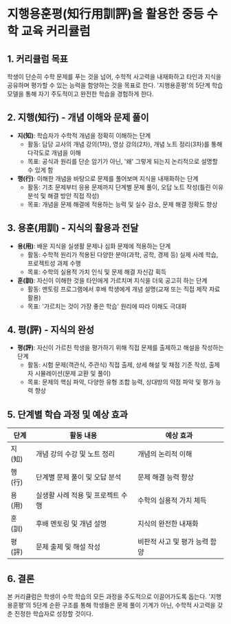 # 지행용훈평(知行用訓評)을 활용한 중등 수학 교육 커리큘럼

## 1. 커리큘럼 목표
학생이 단순히 수학 문제를 푸는 것을 넘어, 수학적 사고력을 내재화하고 타인과 지식을 공유하며 평가할 수 있는 능력을 함양하는 것을 목표로 한다. '지행용훈평'의 5단계 학습 모델을 통해 자기 주도적이고 완전한 학습을 경험하게 한다.

## 2. 지행(知行) - 개념 이해와 문제 풀이
- **지(知)**: 학습자가 수학적 개념을 정확히 이해하는 단계
	- 활동: 담당 교사의 개념 강의(1차), 영상 강의(2차), 개념 노트 정리(3차)를 통해 다각도로 개념을 이해
	- 목표: 공식과 원리를 단순 암기가 아닌, '왜' 그렇게 되는지 논리적으로 설명할 수 있게 함
- **행(行)**: 이해한 개념을 바탕으로 문제를 풀어보며 지식을 내재화하는 단계
	- 활동: 기초 문제부터 응용 문제까지 단계별 문제 풀이, 오답 노트 작성(틀린 이유 분석 및 해결 방안 직접 작성)
	- 목표: 개념을 문제 해결에 적용하는 능력 및 실수 감소, 문제 해결 정확도 향상

## 3. 용훈(用訓) - 지식의 활용과 전달
- **용(用)**: 배운 지식을 실생활 문제나 심화 문제에 적용하는 단계
	- 활동: 수학적 원리가 적용된 다양한 분야(과학, 공학, 경제 등) 실제 사례 학습, 프로젝트성 과제 수행
	- 목표: 수학의 실용적 가치 인식 및 문제 해결 자신감 획득
- **훈(訓)**: 자신이 이해한 것을 타인에게 가르치며 지식을 더욱 공고히 하는 단계
	- 활동: 멘토링 프로그램에서 후배 학생에게 개념 설명(교재 또는 직접 제작 자료 활용)
	- 목표: '가르치는 것이 가장 좋은 학습' 원리에 따라 이해도 극대화

## 4. 평(評) - 지식의 완성
- **평(評)**: 자신이 가르친 학생을 평가하기 위해 직접 문제를 출제하고 해설을 작성하는 단계
	- 활동: 시험 문제(객관식, 주관식) 직접 출제, 상세 해설 및 채점 기준 작성, 출제자 시뮬레이션(문제 교환 및 풀이)
	- 목표: 문제의 핵심 파악, 다양한 유형 조합 능력, 상대방의 약점 파악 및 평가 능력 향상

## 5. 단계별 학습 과정 및 예상 효과
| 단계 | 활동 내용 | 예상 효과 |
|------|--------------------------|--------------------------|
| 지(知) | 개념 강의 수강 및 노트 정리 | 개념의 논리적 이해 |
| 행(行) | 단계별 문제 풀이 및 오답 분석 | 문제 해결 능력 향상 |
| 용(用) | 실생활 사례 적용 및 프로젝트 수행 | 수학의 실용적 가치 체득 |
| 훈(訓) | 후배 멘토링 및 개념 설명 | 지식의 완전한 내재화 |
| 평(評) | 문제 출제 및 해설 작성 | 비판적 사고 및 평가 능력 함양 |

## 6. 결론
본 커리큘럼은 학생이 수학 학습의 모든 과정을 주도적으로 이끌어가도록 돕는다. '지행용훈평'의 5단계 순환 구조를 통해 학생들은 문제 풀이 기계가 아닌, 수학적 사고력을 갖춘 진정한 학습자로 성장할 것이다.